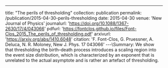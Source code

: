 ---
title: "The perils of thresholding"
collection: publication
permalink: /publication/2015-04-30-perils-thresholding
date: 2015-04-30
venue: 'New Journal of Physics'
journalurl: 'https://doi.org/10.1088/1367-2630/17/4/043066'
pdfurl: 'https://fontclos.github.io/files/Font-Clos_2015_The_perils_of_thresholding.pdf'
arxivurl: 'https://arxiv.org/abs/1410.6048'
citation: 'F. Font-Clos, G. Pruessner, A. Deluca, N. R. Moloney, New J. Phys. 17 043066'
---\Summary: We show that thresholding the birth–death process introduces a scaling region into the event size distribution, which is characterized by an exponent that is unrelated to the actual asymptote and is rather an artefact of thresholding.

